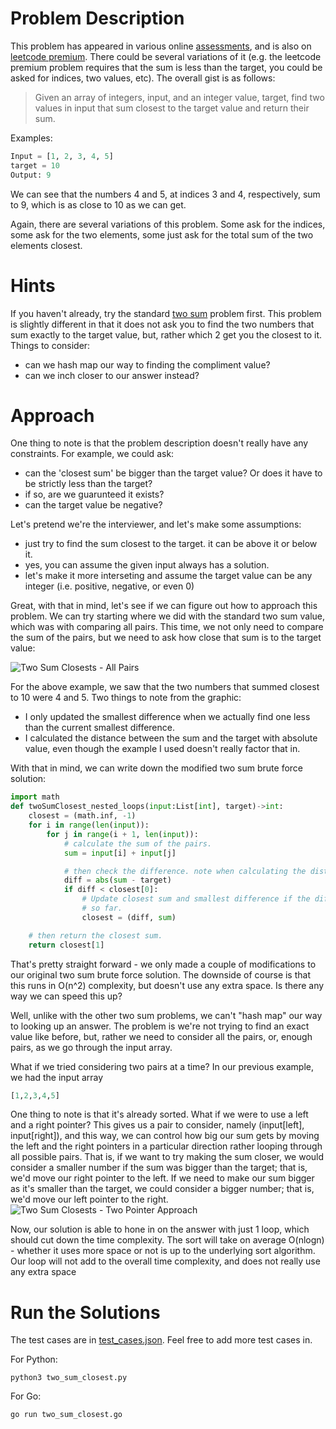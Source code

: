 # Problem Description
This problem has appeared in various online [assessments](https://leetcode.com/discuss/interview-question/241808/Google-Two-sum-closest), and is also on [leetcode premium](https://leetcode.com/problems/two-sum-less-than-k/).  There could be several variations of it (e.g. the leetcode premium problem requires that the sum is less than the target, you could be asked for indices, two values, etc).  The overall gist is as follows: 

> Given an array of integers, input, and an integer value, target, find two values in input that sum closest to the target value and return their sum.

Examples: 

```python
Input = [1, 2, 3, 4, 5]
target = 10
Output: 9
```
We can see that the numbers 4 and 5, at indices 3 and 4, respectively, sum to 9, which is as close to 10 as we can get.

Again, there are several variations of this problem. Some ask for the indices, some ask for the two elements, some just ask for the total sum of the two elements closest.  

# Hints
If you haven't already, try the standard [two sum](../TwoSum/README.md) problem first.  This problem is slightly different in that it does not ask you to find the two numbers that sum exactly to the target value, but, rather which 2 get you the closest to it.  Things to consider:
- can we hash map our way to finding the compliment value?
- can we inch closer to our answer instead?

# Approach
One thing to note is that the problem description doesn't really have any constraints. For example, we could ask:
- can the 'closest sum' be bigger than the target value? Or does it have to be strictly less than the target?
- if so, are we guarunteed it exists?
- can the target value be negative?

Let's pretend we're the interviewer, and let's make some assumptions:
- just try to find the sum closest to the target. it can be above it or below it.
- yes, you can assume the given input always has a solution.
- let's make it more interseting and assume the target value can be any integer (i.e. positive, negative, or even 0)

Great, with that in mind, let's see if we can figure out how to approach this problem. We can try starting where we did with the standard two sum value, which was with comparing all pairs. This time, we not only need to compare the sum of the pairs, but we need to ask how close that sum is to the target value:

![Two Sum Closests - All Pairs](https://drive.google.com/uc?export=view&id=1O5PulYSSFYBHxbjp0qPoKK8b8ZQCbcjM)

For the above example, we saw that the two numbers that summed closest to 10 were 4 and 5.  Two things to note from the graphic:
- I only updated the smallest difference when we actually find one less than the current smallest difference. 
- I calculated the distance between the sum and the target with absolute value, even though the example I used doesn't really factor that in. 

With that in mind, we can write down the modified two sum brute force solution:
```python
import math
def twoSumClosest_nested_loops(input:List[int], target)->int:
    closest = (math.inf, -1)
    for i in range(len(input)):
        for j in range(i + 1, len(input)):
            # calculate the sum of the pairs.
            sum = input[i] + input[j]

            # then check the difference. note when calculating the distance between the two numbers, we better use absolute value.
            diff = abs(sum - target)
            if diff < closest[0]:
                # Update closest sum and smallest difference if the difference is smaller than the smallest difference we've seen
                # so far.
                closest = (diff, sum)

    # then return the closest sum.
    return closest[1]
```

That's pretty straight forward - we only made a couple of modifications to our original two sum brute force solution. The downside of course is that this runs in O(n^2) complexity, but doesn't use any extra space.  Is there any way we can speed this up?  

Well, unlike with the other two sum problems, we can't "hash map" our way to looking up an answer. The problem is we're not trying to find an exact value like before, but, rather we need to consider all the pairs, or, enough pairs, as we go through the input array. 

What if we tried considering two pairs at a time?  In our previous example, we had the input array
```python
[1,2,3,4,5]
```
One thing to note is that it's already sorted.  What if we were to use a left and a right pointer? This gives us a pair to consider, namely (input[left], input[right]), and this way, we can control how big our sum gets by moving the left and the right pointers in a particular direction rather looping through all possible pairs. That is, if we want to try making the sum closer, we would consider a smaller number if the sum was bigger than the target; that is, we'd move our right pointer to the left.  If we need to make our sum bigger as it's smaller than the target, we could consider a bigger number; that is, we'd move our left pointer to the right.
![Two Sum Closests - Two Pointer Approach](https://drive.google.com/uc?export=view&id=1Knjsi3LBVgT-0Y-BjyCvXJszA6KiZZZ4)

Now, our solution is able to hone in on the answer with just 1 loop, which should cut down the time complexity. The sort will take on average O(nlogn) - whether it uses more space or not is up to the underlying sort algorithm.  Our loop will not add to the overall time complexity, and does not really use any extra space

# Run the Solutions
The test cases are in [test_cases.json](test_cases.json). Feel free to add more test cases in. 

For Python:
```shell
python3 two_sum_closest.py
```

For Go:
```shell
go run two_sum_closest.go
```




